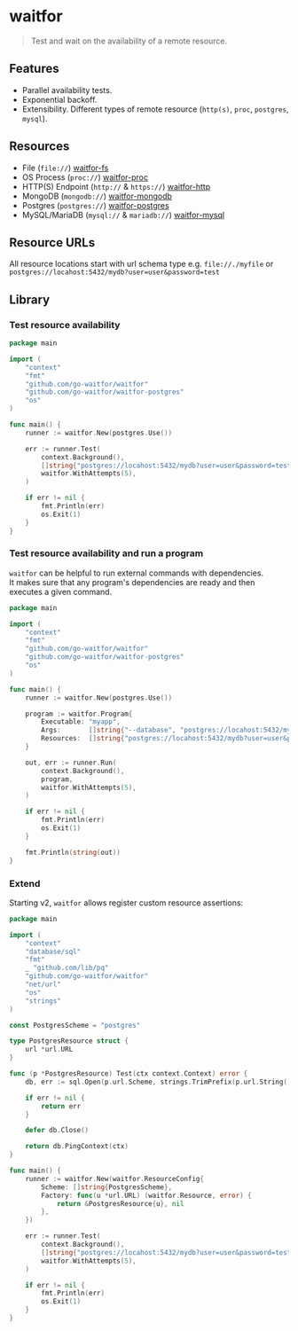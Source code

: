 # waitfor
> Test and wait on the availability of a remote resource.

## Features
- Parallel availability tests.
- Exponential backoff.
- Extensibility. Different types of remote resource (``http(s)``, ``proc``, ``postgres``, ``mysql``).

## Resources
- File (``file://``) [waitfor-fs](https://github.com/go-waitfor/waitfor-fs)
- OS Process (``proc://``) [waitfor-proc](https://github.com/go-waitfor/waitfor-proc)
- HTTP(S) Endpoint (``http://`` & ``https://``) [waitfor-http](https://github.com/go-waitfor/waitfor-http)
- MongoDB (``mongodb://``) [waitfor-mongodb](https://github.com/go-waitfor/waitfor-mongodb)
- Postgres (``postgres://``) [waitfor-postgres](https://github.com/go-waitfor/waitfor-postgres)
- MySQL/MariaDB (``mysql://`` & ``mariadb://``) [waitfor-mysql](https://github.com/go-waitfor/waitfor-mysql)

## Resource URLs
All resource locations start with url schema type e.g. ``file://./myfile`` or ``postgres://locahost:5432/mydb?user=user&password=test``

## Library

### Test resource availability

```go
package main

import (
	"context"
	"fmt"
	"github.com/go-waitfor/waitfor"
	"github.com/go-waitfor/waitfor-postgres"
	"os"
)

func main() {
	runner := waitfor.New(postgres.Use())

	err := runner.Test(
		context.Background(),
		[]string{"postgres://locahost:5432/mydb?user=user&password=test"},
		waitfor.WithAttempts(5),
	)

	if err != nil {
		fmt.Println(err)
		os.Exit(1)
	}
}
```


### Test resource availability and run a program
``waitfor`` can be helpful to run external commands with dependencies.     
It makes sure that any program's dependencies are ready and then executes a given command.

```go
package main

import (
	"context"
	"fmt"
	"github.com/go-waitfor/waitfor"
	"github.com/go-waitfor/waitfor-postgres"
	"os"
)

func main() {
	runner := waitfor.New(postgres.Use())

	program := waitfor.Program{
		Executable: "myapp",
		Args:       []string{"--database", "postgres://locahost:5432/mydb?user=user&password=test"},
		Resources:  []string{"postgres://locahost:5432/mydb?user=user&password=test"},
	}

	out, err := runner.Run(
		context.Background(),
		program,
		waitfor.WithAttempts(5),
	)

	if err != nil {
		fmt.Println(err)
		os.Exit(1)
	}

	fmt.Println(string(out))
}
```

### Extend
Starting v2, ``waitfor`` allows register custom resource assertions:

```go
package main

import (
	"context"
	"database/sql"
	"fmt"
	_ "github.com/lib/pq"
	"github.com/go-waitfor/waitfor"
	"net/url"
	"os"
	"strings"
)

const PostgresScheme = "postgres"

type PostgresResource struct {
	url *url.URL
}

func (p *PostgresResource) Test(ctx context.Context) error {
	db, err := sql.Open(p.url.Scheme, strings.TrimPrefix(p.url.String(), PostgresScheme+"://"))

	if err != nil {
		return err
	}

	defer db.Close()

	return db.PingContext(ctx)
}

func main() {
	runner := waitfor.New(waitfor.ResourceConfig{
		Scheme: []string{PostgresScheme},
		Factory: func(u *url.URL) (waitfor.Resource, error) {
			return &PostgresResource{u}, nil
		},
	})

	err := runner.Test(
		context.Background(),
		[]string{"postgres://locahost:5432/mydb?user=user&password=test"},
		waitfor.WithAttempts(5),
	)

	if err != nil {
		fmt.Println(err)
		os.Exit(1)
	}
}
```
